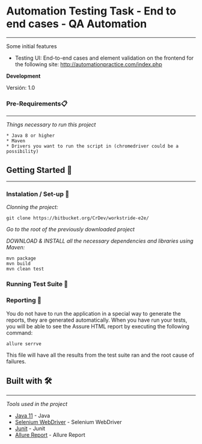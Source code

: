 # Automation Testing Task - End to end cases - QA Automation

---

 Some initial features

- Testing UI: End-to-end cases and element validation on the frontend for the following site:
  http://automationpractice.com/index.php

**Development**

Versión: 1.0


### Pre-Requirements📋
---

_Things necessary to run this project_

```
* Java 8 or higher
* Maven
* Drivers you want to run the script in (chromedriver could be a possibility)
```

## Getting Started 🚀
---

### Instalation / Set-up 🔧

_Clonning the project:_

    git clone https://bitbucket.org/CrDev/workstride-e2e/
    
_Go to the root of the previously downloaded project_

_DOWNLOAD & INSTALL all the necessary dependencies and libraries using Maven:_

    mvn package
    mvn build
    mvn clean test

    
### Running Test Suite 🔧




### Reporting 🔧

You do not have to run the application in a special way to generate the reports, they are generated automatically.
When you have run your tests, you will be able to see the Assure HTML report by executing the following command:

    allure serrve

This file will have all the results from the test suite ran and the root cause of failures.


## Built with 🛠️

---

_Tools used in the project_

- [Java 11](https://www.java.com/) - Java
- [Selenium WebDriver](https://www.selenium.dev/documentation/webdriver/) - Selenium WebDriver
- [Junit](https://junit.org/junit5/) - Junit
- [Allure Report](http://allure.qatools.ru/) - Allure Report

